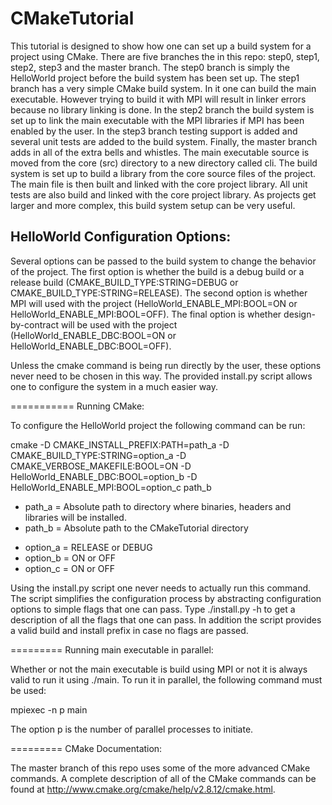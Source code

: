 CMakeTutorial 
=============

This tutorial is designed to show how one can set up a build system for a
project using CMake. There are five branches the in this repo: step0, step1,
step2, step3 and the master branch. The step0 branch is simply the HelloWorld
project before the build system has been set up. The step1 branch has a very
simple CMake build system. In it one can build the main executable. However
trying to build it with MPI will result in linker errors because no library
linking is done. In the step2 branch the build system is set up to link the
main executable with the MPI libraries if MPI has been enabled by the user. 
In the step3 branch testing support is added and several unit tests are added
to the build system. Finally, the master branch adds in all of the extra bells
and whistles. The main executable source is moved from the core (src) 
directory to a new directory called cli. The build system is set up to build
a library from the core source files of the project. The main file is then
built and linked with the core project library. All unit tests are also build
and linked with the core project library. As projects get larger and more
complex, this build system setup can be very useful.

HelloWorld Configuration Options:
-----------

Several options can be passed to the build system to change the behavior of the
project. The first option is whether the build is a debug build or a release 
build (CMAKE_BUILD_TYPE:STRING=DEBUG or CMAKE_BUILD_TYPE:STRING=RELEASE).
The second option is whether MPI will used with the project 
(HelloWorld_ENABLE_MPI:BOOL=ON or HelloWorld_ENABLE_MPI:BOOL=OFF). The final
option is whether design-by-contract will be used with the project
(HelloWorld_ENABLE_DBC:BOOL=ON or HelloWorld_ENABLE_DBC:BOOL=OFF). 

Unless the cmake command is being run directly by the user, these options 
never need to be chosen in this way. The provided install.py script allows
one to configure the system in a much easier way. 

===========
Running CMake:

To configure the HelloWorld project the following command can be run:

cmake -D CMAKE_INSTALL_PREFIX:PATH=path_a -D CMAKE_BUILD_TYPE:STRING=option_a -D CMAKE_VERBOSE_MAKEFILE:BOOL=ON -D HelloWorld_ENABLE_DBC:BOOL=option_b -D HelloWorld_ENABLE_MPI:BOOL=option_c path_b

<ul>
 <li> path_a = Absolute path to directory where binaries, headers and 
               libraries will be installed.
 <li> path_b = Absolute path to the CMakeTutorial directory
</ul>

<ul>
 <li> option_a = RELEASE or DEBUG
 <li> option_b = ON or OFF
 <li> option_c = ON or OFF
</ul>

Using the install.py script one never needs to actually run this command. The 
script simplifies the configuration process by abstracting configuration 
options to simple flags that one can pass. Type ./install.py -h to get a 
description of all the flags that one can pass. In addition the script provides
a valid build and install prefix in case no flags are passed. 

=========
Running main executable in parallel:

Whether or not the main executable is build using MPI or not it is always
valid to run it using ./main. To run it in parallel, the following command
must be used:

mpiexec -n p main

The option p is the number of parallel processes to initiate.

=========
CMake Documentation:

The master branch of this repo uses some of the more advanced CMake commands.
A complete description of all of the CMake commands can be found at http://www.cmake.org/cmake/help/v2.8.12/cmake.html. 

